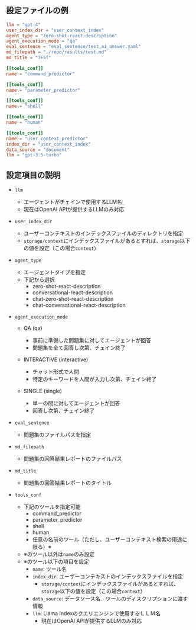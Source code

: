 ## 設定ファイルの例

```toml
llm = "gpt-4"
user_index_dir = "user_context_index"
agent_type = "zero-shot-react-description"
agent_execution_mode = "qa"
eval_sentence = "eval_sentence/test_ai_answer.yaml"
md_filepath = "./repo/results/test.md"
md_title = "TEST"

[[tools_conf]]
name = "command_predictor"

[[tools_conf]]
name = "parameter_predictor"

[[tools_conf]]
name = "shell"

[[tools_conf]]
name = "human"

[[tools_conf]]
name = "user_context_predictor"
index_dir = "user_context_index"
data_source = "document"
llm = "gpt-3.5-turbo"
```

## 設定項目の説明
* `llm`
  - エージェントがチェインで使用するLLM名
  - 現在はOpenAI APIが提供するLLMのみ対応

* `user_index_dir`
  - ユーザーコンテキストのインデックスファイルのディレクトリを指定
  - `storage/context`にインデックスファイルがあるとすれば、`storage`以下の値を設定（この場合`context`）

* `agent_type`
  - エージェントタイプを指定
  - 下記から選択
    - zero-shot-react-description
    - conversational-react-description
    - chat-zero-shot-react-description
    - chat-conversational-react-description

* `agent_execution_mode`
  - QA (qa)
      - 事前に準備した問題集に対してエージェントが回答
      - 問題集を全て回答し次第、チェイン終了

  - INTERACTIVE (interactive)
      - チャット形式で人間
      - 特定のキーワードを人間が入力し次第、チェイン終了

  - SINGLE (single)
      - 単一の問に対してエージェントが回答
      - 回答し次第、チェイン終了

* `eval_sentence`
  - 問題集のファイルパスを指定

* `md_filepath`
  - 問題集の回答結果レポートのファイルパス

* `md_title`
  - 問題集の回答結果レポートのタイトル

* `tools_conf`
  - 下記のツールを指定可能
    - command_predictor
    - parameter_predictor
    - shell
    - human
    - 任意の名前のツール（ただし、ユーザーコンテキスト検索の用途に限る）※
  - ※のツール以外は`name`のみ設定
  - ※のツール以下の項目を設定
    - `name`: ツール名
    - `index_dir`: ユーザーコンテキストのインデックスファイルを指定
      - `storage/context`にインデックスファイルがあるとすれば、`storage`以下の値を設定（この場合`context`）
    - `data_source`: データソース名．ツールのディスクリプションに渡す情報
    - `llm`: Llama Indexのクエリエンジンで使用するＬＬＭ名
      - 現在はOpenAI APIが提供するLLMのみ対応
